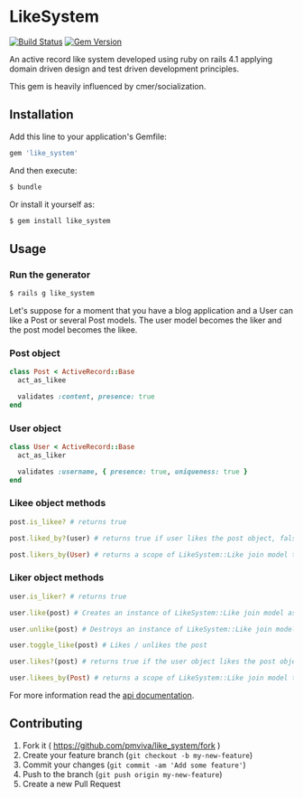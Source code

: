 # LikeSystem

[![Build Status](https://travis-ci.org/pmviva/like_system.png?branch=master)](https://travis-ci.org/pmviva/like_system)
[![Gem Version](https://badge.fury.io/rb/like_system.svg)](http://badge.fury.io/rb/like_system)

An active record like system developed using ruby on rails 4.1 applying domain driven design and test driven development principles.

This gem is heavily influenced by cmer/socialization.

## Installation

Add this line to your application's Gemfile:

```ruby
gem 'like_system'
```

And then execute:

```ruby
$ bundle
```

Or install it yourself as:

```ruby
$ gem install like_system
```

## Usage

### Run the generator

```ruby
$ rails g like_system
```

Let's suppose for a moment that you have a blog application and a User can like a Post or several Post models.
The user model becomes the liker and the post model becomes the likee.

### Post object
```ruby
class Post < ActiveRecord::Base
  act_as_likee

  validates :content, presence: true
end
```

### User object
```ruby
class User < ActiveRecord::Base
  act_as_liker

  validates :username, { presence: true, uniqueness: true }
end
```

### Likee object methods
```ruby
post.is_likee? # returns true

post.liked_by?(user) # returns true if user likes the post object, false otherwise

post.likers_by(User) # returns a scope of LikeSystem::Like join model that belongs to the post object and belongs to liker objects of type User
```


### Liker object methods
```ruby
user.is_liker? # returns true

user.like(post) # Creates an instance of LikeSystem::Like join model associating the user object and the post object, returns true if succeded, false otherwise

user.unlike(post) # Destroys an instance of LikeSystem::Like join model that associates the user object and the post object, returns true if succeded, false otherwise

user.toggle_like(post) # Likes / unlikes the post

user.likes?(post) # returns true if the user object likes the post object, false otherwise

user.likees_by(Post) # returns a scope of LikeSystem::Like join model that belongs to the user object and belongs to likee objects of type Post
```

For more information read the [api documentation](http://rubydoc.info/gems/like_system).

## Contributing

1. Fork it ( https://github.com/pmviva/like_system/fork )
2. Create your feature branch (`git checkout -b my-new-feature`)
3. Commit your changes (`git commit -am 'Add some feature'`)
4. Push to the branch (`git push origin my-new-feature`)
5. Create a new Pull Request

